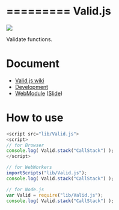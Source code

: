=========
Valid.js
=========

![](https://travis-ci.org/uupaa/Valid.js.png)

Validate functions.

# Document

- [Valid.js wiki](https://github.com/uupaa/Valid.js/wiki/Valid)
- [Development](https://github.com/uupaa/WebModule/wiki/Development)
- [WebModule](https://github.com/uupaa/WebModule) ([Slide](http://uupaa.github.io/Slide/slide/WebModule/index.html))


# How to use

```js
<script src="lib/Valid.js">
<script>
// for Browser
console.log( Valid.stack("CallStack") );
</script>
```

```js
// for WebWorkers
importScripts("lib/Valid.js");
console.log( Valid.stack("CallStack") );
```

```js
// for Node.js
var Valid = require("lib/Valid.js");
console.log( Valid.stack("CallStack") );
```

